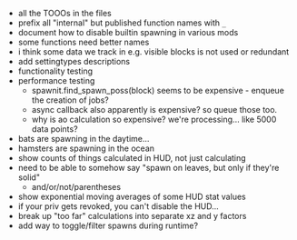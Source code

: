 * all the TOOOs in the files
* prefix all "internal" but published function names with `_`
* document how to disable builtin spawning in various mods
* some functions need better names
* i think some data we track in e.g. visible blocks is not used or redundant
* add settingtypes descriptions
* functionality testing
* performance testing
  * spawnit.find_spawn_poss(block) seems to be expensive - enqueue the creation of jobs?
  * async callback also apparently is expensive? so queue those too.
  * why is ao calculation so expensive? we're processing... like 5000 data points?
* bats are spawning in the daytime...
* hamsters are spawning in the ocean
* show counts of things calculated in HUD, not just calculating
* need to be able to somehow say "spawn on leaves, but only if they're solid"
  * and/or/not/parentheses
* show exponential moving averages of some HUD stat values
* if your priv gets revoked, you can't disable the HUD...
* break up "too far" calculations into separate xz and y factors
* add way to toggle/filter spawns during runtime?
